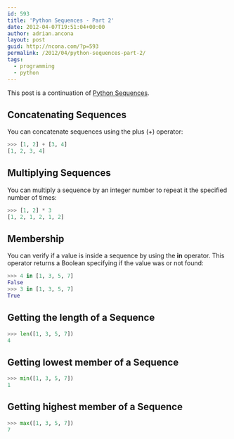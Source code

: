 ```yaml
---
id: 593
title: 'Python Sequences - Part 2'
date: 2012-04-07T19:51:04+00:00
author: adrian.ancona
layout: post
guid: http://ncona.com/?p=593
permalink: /2012/04/python-sequences-part-2/
tags:
  - programming
  - python
---
```

This post is a continuation of [Python Sequences](http://ncona.com/2012/03/python-sequences/ "Python Sequences - List").

## Concatenating Sequences

You can concatenate sequences using the plus (+) operator:

```python
>>> [1, 2] + [3, 4]
[1, 2, 3, 4]
```

## Multiplying Sequences

You can multiply a sequence by an integer number to repeat it the specified number of times:

```python
>>> [1, 2] * 3
[1, 2, 1, 2, 1, 2]
```

<!--more-->

## Membership

You can verify if a value is inside a sequence by using the **in** operator. This operator returns a Boolean specifying if the value was or not found:

```python
>>> 4 in [1, 3, 5, 7]
False
>>> 3 in [1, 3, 5, 7]
True
```

## Getting the length of a Sequence

```python
>>> len([1, 3, 5, 7])
4
```

## Getting lowest member of a Sequence

```python
>>> min([1, 3, 5, 7])
1
```

## Getting highest member of a Sequence

```python
>>> max([1, 3, 5, 7])
7
```
